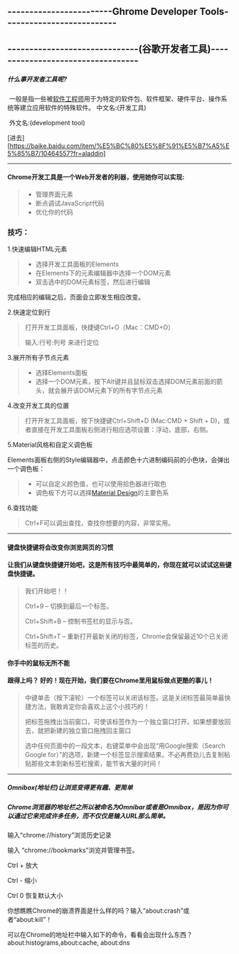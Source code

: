 ## 														------------------------Ghrome Developer Tools--------------------------

## 																		                                     ------------------------------(谷歌开发者工具)----------------------------------

##### 什么事开发者工具呢?

​	一般是指一些被[软件工程师](https://baike.baidu.com/item/%E8%BD%AF%E4%BB%B6%E5%B7%A5%E7%A8%8B%E5%B8%88)用于为特定的软件包、软件框架、硬件平台、操作系统等建立应用软件的特殊软件。     																	中文名:(开发工具)   

​																		外文名:(development tool)

[进去][https://baike.baidu.com/item/%E5%BC%80%E5%8F%91%E5%B7%A5%E5%85%B7/10464557?fr=aladdin]

---

#### Chrome开发工具是一个Web开发者的利器，使用她你可以实现:

>- 管理界面元素
>- 断点调试JavaScript代码
>- 优化你的代码

### 技巧：

1.快速编辑HTML元素

> - 选择开发工具面板的Elements
> - 在Elements下的元素编辑器中选择一个DOM元素
> - 双击选中的DOM元素标签，然后进行编辑

完成相应的编辑之后，页面会立即发生相应改变。

2.快速定位到行

> 打开开发工具面板，快捷键Ctrl+O（Mac：CMD+O）
>
> 输入:行号:列号 来进行定位

3.展开所有子节点元素

>- 选择Elements面板
>- 选择一个DOM元素，按下Alt键并且鼠标双击选择DOM元素前面的箭头，就会展开该DOM元素下的所有字节点元素

4.改变开发工具的位置

>打开开发工具面板，按下快捷键Ctrl+Shift+D (Mac:CMD + Shift + D)，或者直接在开发工具面板右侧进行相应选项设置：浮动，底部，右侧。

5.Material风格和自定义调色板

Elements面板右侧的Style编辑器中，点击颜色十六进制编码前的小色块，会弹出一个调色板：

>- 可以自定义颜色值，也可以使用拾色器进行取色
>- 调色板下方可以选择[Material Design](https://www.google.com/design/spec/style/color.html)的主要色系

6.查找功能

>Ctrl+F可以调出查找，查找你想要的内容，非常实用。

___

#### 键盘快捷键将会改变你浏览网页的习惯

#### 让我们从键盘快捷键开始吧，这是所有技巧中最简单的，你现在就可以试试这些键盘快捷键。

> 我们开始吧！！
>
> Ctrl+9 – 切换到最后一个标签。
>
> Ctrl+Shift+B – 控制书签栏的显示与否。
>
> Ctrl+Shift+T – 重新打开最新关闭的标签，Chrome会保留最近10个已关闭标签的历史。

#### 你手中的鼠标无所不能

#### 跟得上吗？ 好的！现在开始，我们要在Chrome里用鼠标做点更酷的事儿！

>中键单击（按下滚轮）一个标签可以关闭该标签。这是关闭标签最简单最快捷方法，我敢肯定你会喜欢上这个小技巧的！
>
>把标签拖拽出当前窗口，可使该标签作为一个独立窗口打开。如果想要放回去，就把新建的独立窗口拖拽回主窗口
>
>选中任何页面中的一段文本，右键菜单中会出现“用Google搜索（Search Google for）”的选项，新建一个标签显示搜索结果。不必再费劲儿去复制粘贴那些文本到新标签栏搜索，能节省大量的时间！

___

##### Omnibox(地址栏)让浏览变得更有趣、更简单

##### Chrome浏览器的地址栏之所以被命名为Omnibar或者是Omnibox，是因为你可以通过它来完成许多任务，而不仅仅是输入URL那么简单。

输入“chrome://history”浏览历史记录

输入 “chrome://bookmarks”浏览并管理书签。

Ctrl + 放大

Ctrl - 缩小

Ctrl 0 恢复默认大小

你想瞧瞧Chrome的崩溃界面是什么样的吗？输入“about:crash”或者“about:kill”！

可以在Chrome的地址栏中输入如下的命令，看看会出现什么东西？ about:histograms,about:cache, about:dns









